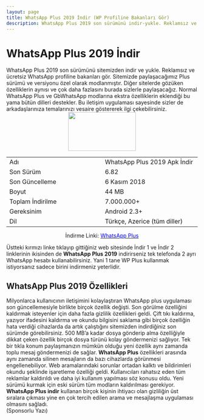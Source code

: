 ```yaml
---
layout: page
title: WhatsApp Plus 2019 İndir (WP Profiline Bakanları Gör)
description: WhatsApp Plus 2019 son sürümünü indir-yukle. Reklamsız ve ücretsiz WhatsApp profiline bakanları gör.
---
```

<h1>WhatsApp Plus 2019 İndir</h1>
WhatsApp Plus 2019 son sürümünü sitemizden indir ve yukle. Reklamsız ve ücretsiz WhatsApp profiline bakanları gör. Sitemizde paylaşacağımız Plus sürümü ve versiyonu özel olarak modlanmıştır. Diğer sitelerde gözüken özelliklerin aynısı ve çok daha fazlasını burada sizlerle paylaşacağız. Normal WhatsApp Plus ve GbWhatsApp modlarına ekstra özelliklerin eklendiği bu yama bütün dilleri destekler. Bu iletişim uygulaması sayesinde sizler de arkadaşlarınıza temalarınızı vesaire göstererek ilgi çekebilirsiniz.
<center>
  <img width="178" height="102" src="http://awordcevaplari.club/whatsapp-plus-2019.jpg"/>
<table class="width= %100" style="margin-bottom: 7px;">
<tbody>
<tr>
<td width="308">Adı</td>
<td width="308">WhatsApp Plus 2019 Apk İndir</td>
</tr>
<tr>
<td width="308">Son Sürüm</td>
<td width="308">6.82</td>
</tr>
<tr>
<td width="308">Son Güncelleme</td>
<td width="308">6 Kasım 2018</td>
</tr>
<tr>
<td width="308">Boyut</td>
<td width="308">44 MB</td>
</tr>
<tr>
<td width="308">Toplam İndirilme</td>
<td width="308">7.000.000+</td>
</tr>
<tr>
<td width="308">Gereksinim</td>
<td width="308">Android 2.3+</td>
</tr>
<tr>
<td width="308">Dil</td>
<td width="308">Türkçe, Azerice (tüm diller)</td>
</tr>
</tbody>
</table>

İndirme Linki: <a target="_blank" rel="dofollow" href="https://www.plusturkiye.com"><span style="color:blue;">WhatsApp Plus</span></a><br></center>

Üstteki kırmızı linke tıklayıp gittiğiniz web sitesinde İndir 1 ve İndir 2 linklerinin ikisinden de <strong>WhatsApp Plus 2019</strong> indirirseniz tek telefonda 2 ayrı WhatsApp hesabı kullanabilirsiniz. Yani 1 tane WP Plus kullanmak istiyorsanız sadece birini indirmeniz yeterlidir.

<h2>WhatsApp Plus 2019 Özellikleri</h2>
Milyonlarca kullanıcının iletişimini kolaylaştıran WhatsApp plus uygulaması son güncellemesiyle birlikte birçok özellik değişti. Son görülme özelliğini kaldırmak isteyenler için daha fazla gizlilik özellikleri geldi. Çift tıkı kaldırma, yazıyor ifadesini kaldırma ve okundu bilgisini saklama gibi birçok özelliğin hata verdiği cihazlarda da artık çalıştığını sitemizden indirdiğiniz son sürümde görebilirsiniz. 500 MB’a kadar dosya gönderip alma özelliğiyle dikkat çeken özellik birçok dosya türünü kolay göndermenizi sağlıyor. Tek bir tıkla konum paylaşmanızın mümkün olduğu yeni özellik aynı zamanda toplu mesaj göndermenizi de sağlar. <strong>WhatsApp Plus</strong> özellikleri arasında aynı zamanda silinen mesajların da bazı cihazlarda görünmesi engellenebiliyor. Web aramalarındaki sorunlar ortadan kalktı ve bildirimleri okundu şeklinde işaretleme özelliği geldi. Kullanıcıları rahatsız eden tüm reklamlar kaldırıldı ve daha iyi kullanım yapılması söz konusu oldu. Yeni sürümü kurmak için eski sürüm tüm modların kaldırılması gerekiyor. <strong>WhatsApp Plus indir</strong> kullanan birçok kişinin ihtiyacı olan gizliliğin üst sıralara çıkması yine en çok tercih edilen arama ve mesajlaşma uygulaması olmasını sağladı. 
<br>
(Sponsorlu Yazı)
